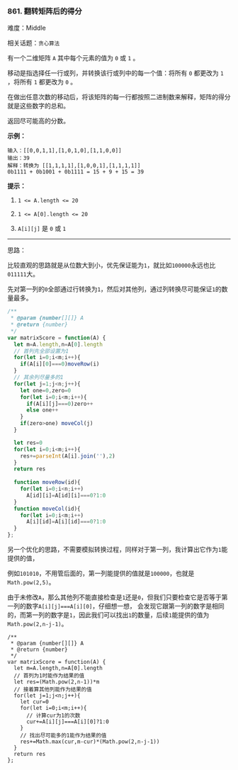 ### 861. 翻转矩阵后的得分

难度：Middle

相关话题：`贪心算法`

有一个二维矩阵 `A`  其中每个元素的值为 `0` 或 `1` 。



移动是指选择任一行或列，并转换该行或列中的每一个值：将所有  `0`  都更改为  `1` ，将所有  `1`  都更改为  `0` 。



在做出任意次数的移动后，将该矩阵的每一行都按照二进制数来解释，矩阵的得分就是这些数字的总和。



返回尽可能高的分数。












**示例：** 



```
输入：[[0,0,1,1],[1,0,1,0],[1,1,0,0]]
输出：39
解释：转换为 [[1,1,1,1],[1,0,0,1],[1,1,1,1]]
0b1111 + 0b1001 + 0b1111 = 15 + 9 + 15 = 39
```






**提示：** 




1.  `1 <= A.length <= 20` 

2.  `1 <= A[0].length <= 20` 

3.  `A[i][j]` 是 `0`  或 `1` 






-----

思路：

比较直观的思路就是从位数大到小，优先保证能为`1`，就比如`100000`永远也比`011111`大。

先对第一列的`0`全部通过行转换为`1`，然后对其他列，通过列转换尽可能保证`1`的数量最多。

```js
/**
 * @param {number[][]} A
 * @return {number}
 */
var matrixScore = function(A) {
  let m=A.length,n=A[0].length
  // 首列先全部设置为1
  for(let i=0;i<m;i++){
    if(A[i][0]===0)moveRow(i)
  }
  // 其余列尽量多的1
  for(let j=1;j<n;j++){
    let one=0,zero=0
    for(let i=0;i<m;i++){
      if(A[i][j]===0)zero++
      else one++
    }
    if(zero>one) moveCol(j)
  }

  let res=0
  for(let i=0;i<m;i++){
    res+=parseInt(A[i].join(''),2)
  }
  return res
 
  function moveRow(id){
    for(let i=0;i<n;i++) 
      A[id][i]=A[id][i]===0?1:0
  }
  function moveCol(id){
    for(let i=0;i<m;i++)
      A[i][id]=A[i][id]===0?1:0
  }
};
```

另一个优化的思路，不需要模拟转换过程，同样对于第一列，我计算出它作为`1`能提供的值，

例如`101010`，不用管后面的，第一列能提供的值就是`100000`，也就是`Math.pow(2,5)`。

由于未修改`A`，那么其他列不能直接检查是`1`还是`0`，但我们只要检查它是否等于第一列的数字`A[i][j]===A[i][0]`，仔细想一想，
会发现它跟第一列的数字是相同的，而第一列的数字是`1`，因此我们可以找出`1`的数量，后续`1`能提供的值为`Math.pow(2,n-j-1)`。

```
/**
 * @param {number[][]} A
 * @return {number}
 */
var matrixScore = function(A) {
  let m=A.length,n=A[0].length
  // 首列为1时能作为结果的值
  let res=(Math.pow(2,n-1))*m
  // 接着算其他列能作为结果的值
  for(let j=1;j<n;j++){
    let cur=0
    for(let i=0;i<m;i++){
      // 计算cur为1的次数
      cur+=A[i][j]===A[i][0]?1:0
    }
    // 找出尽可能多的1能作为结果的值
    res+=Math.max(cur,m-cur)*(Math.pow(2,n-j-1))
  }
  return res
};
```

